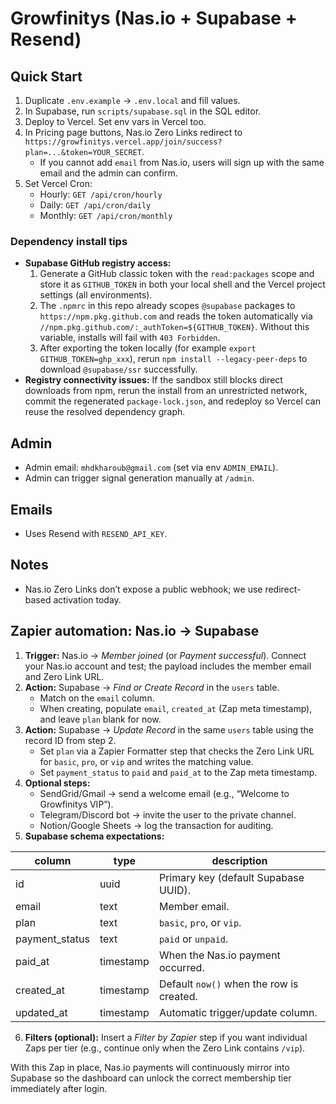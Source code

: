 # Growfinitys (Nas.io + Supabase + Resend)


## Quick Start
1) Duplicate `.env.example` → `.env.local` and fill values.
2) In Supabase, run `scripts/supabase.sql` in the SQL editor.
3) Deploy to Vercel. Set env vars in Vercel too.
4) In Pricing page buttons, Nas.io Zero Links redirect to `https://growfinitys.vercel.app/join/success?plan=...&token=YOUR_SECRET`.
   - If you cannot add `email` from Nas.io, users will sign up with the same email and the admin can confirm.
5) Set Vercel Cron:
   - Hourly: `GET /api/cron/hourly`
   - Daily: `GET /api/cron/daily`
   - Monthly: `GET /api/cron/monthly`

### Dependency install tips
- **Supabase GitHub registry access:**
  1. Generate a GitHub classic token with the `read:packages` scope and store it as `GITHUB_TOKEN` in both your local shell and the Vercel project settings (all environments).
  2. The `.npmrc` in this repo already scopes `@supabase` packages to `https://npm.pkg.github.com` and reads the token automatically via `//npm.pkg.github.com/:_authToken=${GITHUB_TOKEN}`. Without this variable, installs will fail with `403 Forbidden`.
  3. After exporting the token locally (for example `export GITHUB_TOKEN=ghp_xxx`), rerun `npm install --legacy-peer-deps` to download `@supabase/ssr` successfully.
- **Registry connectivity issues:** If the sandbox still blocks direct downloads from npm, rerun the install from an unrestricted network, commit the regenerated `package-lock.json`, and redeploy so Vercel can reuse the resolved dependency graph.


## Admin
- Admin email: `mhdkharoub@gmail.com` (set via env `ADMIN_EMAIL`).
- Admin can trigger signal generation manually at `/admin`.


## Emails
- Uses Resend with `RESEND_API_KEY`.


## Notes
- Nas.io Zero Links don’t expose a public webhook; we use redirect-based activation today.


## Zapier automation: Nas.io → Supabase
1. **Trigger:** Nas.io → *Member joined* (or *Payment successful*). Connect your Nas.io account and test; the payload includes the member email and Zero Link URL.
2. **Action:** Supabase → *Find or Create Record* in the `users` table.
   - Match on the `email` column.
   - When creating, populate `email`, `created_at` (Zap meta timestamp), and leave `plan` blank for now.
3. **Action:** Supabase → *Update Record* in the same `users` table using the record ID from step 2.
   - Set `plan` via a Zapier Formatter step that checks the Zero Link URL for `basic`, `pro`, or `vip` and writes the matching value.
   - Set `payment_status` to `paid` and `paid_at` to the Zap meta timestamp.
4. **Optional steps:**
   - SendGrid/Gmail → send a welcome email (e.g., “Welcome to Growfinitys VIP”).
   - Telegram/Discord bot → invite the user to the private channel.
   - Notion/Google Sheets → log the transaction for auditing.
5. **Supabase schema expectations:**

| column | type      | description                             |
| ------ | --------- | --------------------------------------- |
| id     | uuid      | Primary key (default Supabase UUID).    |
| email  | text      | Member email.                           |
| plan   | text      | `basic`, `pro`, or `vip`.                |
| payment_status | text | `paid` or `unpaid`.                 |
| paid_at | timestamp | When the Nas.io payment occurred.     |
| created_at | timestamp | Default `now()` when the row is created. |
| updated_at | timestamp | Automatic trigger/update column.    |

6. **Filters (optional):** Insert a *Filter by Zapier* step if you want individual Zaps per tier (e.g., continue only when the Zero Link contains `/vip`).

With this Zap in place, Nas.io payments will continuously mirror into Supabase so the dashboard can unlock the correct membership tier immediately after login.
